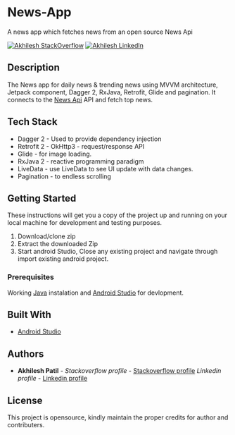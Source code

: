 # News-App
A news app which fetches news from an open source News Api

[![Akhilesh StackOverflow](https://img.shields.io/badge/Akhilesh-StackOverflow-orange.svg?style=for-the-badge)](https://stackoverflow.com/users/1548824/akhilesh0707)
[![Akhilesh LinkedIn](https://img.shields.io/badge/Akhilesh-LinkedIn-blue.svg?style=for-the-badge)](https://www.linkedin.com/in/akhilesh0707/)

## Description
The News app for daily news & trending news using MVVM architecture, Jetpack component, Dagger 2, RxJava, Retrofit, Glide and pagination. It connects to the [News Api](https://newsapi.org/) API and fetch top news.


## Tech Stack
- Dagger 2 - Used to provide dependency injection
- Retrofit 2 - OkHttp3 - request/response API
- Glide - for image loading.
- RxJava 2 - reactive programming paradigm
- LiveData - use LiveData to see UI update with data changes.
- Pagination - to endless scrolling

## Getting Started
These instructions will get you a copy of the project up and running on your local machine for development and testing purposes.

1. Download/clone zip
2. Extract the downloaded Zip
3. Start android Studio, Close any existing project and navigate through import existing android project.


### Prerequisites

Working [Java](https://www.oracle.com/technetwork/java/javase/downloads/index.html) instalation and [Android Studio](https://developer.android.com/studio/) for devlopment.


## Built With

* [Android Studio](https://developer.android.com/studio/)


## Authors

* **Akhilesh Patil** - *Stackoverflow profile* - [Stackoverflow profile](https://stackoverflow.com/users/1548824/akhilesh0707)
			  *Linkedin profile* - [Linkedin profile](https://www.linkedin.com/in/akhilesh0707/)

## License

This project is opensource, kindly maintain the proper credits for author and contributers.

